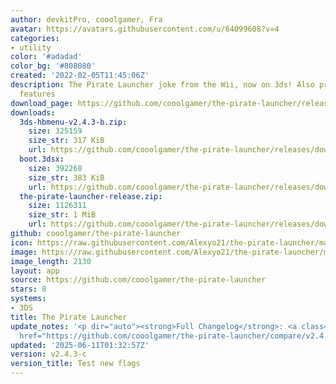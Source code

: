 ```yaml
---
author: devkitPro, cooolgamer, Fra
avatar: https://avatars.githubusercontent.com/u/64099608?v=4
categories:
- utility
color: '#adadad'
color_bg: '#808080'
created: '2022-02-05T11:45:06Z'
description: The Pirate Launcher joke from the Wii, now on 3ds! Also provides debugging
  features
download_page: https://github.com/cooolgamer/the-pirate-launcher/releases
downloads:
  3ds-hbmenu-v2.4.3-b.zip:
    size: 325159
    size_str: 317 KiB
    url: https://github.com/cooolgamer/the-pirate-launcher/releases/download/v2.4.3-c/3ds-hbmenu-v2.4.3-b.zip
  boot.3dsx:
    size: 392268
    size_str: 383 KiB
    url: https://github.com/cooolgamer/the-pirate-launcher/releases/download/v2.4.3-c/boot.3dsx
  the-pirate-launcher-release.zip:
    size: 1126311
    size_str: 1 MiB
    url: https://github.com/cooolgamer/the-pirate-launcher/releases/download/v2.4.3-c/the-pirate-launcher-release.zip
github: cooolgamer/the-pirate-launcher
icon: https://raw.githubusercontent.com/Alexyo21/the-pirate-launcher/master/icon.png
image: https://raw.githubusercontent.com/Alexyo21/the-pirate-launcher/master/icon.png
image_length: 2130
layout: app
source: https://github.com/cooolgamer/the-pirate-launcher
stars: 8
systems:
- 3DS
title: The Pirate Launcher
update_notes: '<p dir="auto"><strong>Full Changelog</strong>: <a class="commit-link"
  href="https://github.com/cooolgamer/the-pirate-launcher/compare/v2.4.3...v2.4.3-c"><tt>v2.4.3...v2.4.3-c</tt></a></p>'
updated: '2025-06-11T01:32:57Z'
version: v2.4.3-c
version_title: Test new flags
---
```

